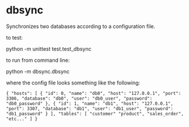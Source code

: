 # dbsync

Synchronizes two databases according to a configuration file.

to test:

python -m unittest test.test_dbsync

to run from command line:

python -m dbsync.dbsync <path to config file>

where the config file looks something like the following:

`
{
	"hosts": [
		{
			"id": 0,
			"name": "db0",
			"host": "127.0.0.1",
			"port": 3306,
			"database": "db0",
			"user": "db0_user",
			"password": "db0_password"
		},
		{
			"id": 1,
			"name": "db1",
			"host": "127.0.0.1",
			"port": 3307,
			"database": "db1",
			"user": "db1_user",
			"password": "db1_password"
		}
	],
	"tables": [
		"customer"
		"product",
		"sales_order",
		"etc..."
	]
}
`

